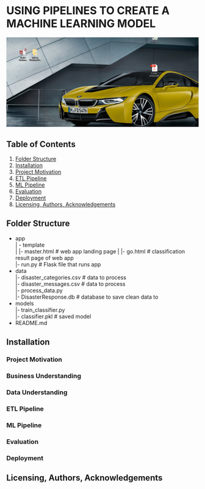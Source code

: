 # USING PIPELINES TO CREATE A MACHINE LEARNING MODEL
![](https://github.com/ekleen77/Lesson3/blob/main/Capture.PNG?raw=true)

## Table of Contents
1. [Folder Structure](#FolderStructure)
2. [Installation](#Installation)
3. [Project Motivation](#Project)
4. [ETL Pipeline](#ETLPipeline)
5. [ML Pipeline](#MLPipeline)
6. [Evaluation](#Evaluation)
7. [Deployment](#Deployment)
8. [Licensing, Authors, Acknowledgements](#License)

## <a name="FolderStructure"></a>Folder Structure
-   app  
    | - template  
    | |- master.html    # web app landing page
    | |- go.html    # classification result page of web app  
    |- run.py    # Flask file that runs app
-   data  
    |- disaster_categories.csv # data to process  
    |- disaster_messages.csv # data to process  
    |- process_data.py  
    |- DisasterResponse.db # database to save clean data to
-   models  
    |- train_classifier.py  
    |- classifier.pkl # saved model
-   README.md

## <a name="Installation"></a>Installation

### <a name="Project"></a>Project Motivation

### <a name="BusinessUnderstanding"></a>Business Understanding

### <a name="DataUnderstanding"></a>Data Understanding

### <a name="ETLPipeline"></a>ETL Pipeline

### <a name="MLPipeline"></a>ML Pipeline

### <a name="Evaluation"></a>Evaluation

### <a name="Deployment"></a>Deployment

## <a name="License"></a>Licensing, Authors, Acknowledgements

